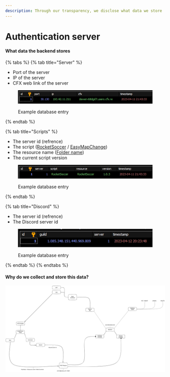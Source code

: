 ```yaml
---
description: Through our transparency, we disclose what data we store
---
```


# Authentication server

#### What data the backend stores

{% tabs %}
{% tab title="Server" %}
* Port of the server
* IP of the server
* CFX web link of the server

<figure><img src="../.gitbook/assets/image (8).png" alt=""><figcaption><p>Example database entry</p></figcaption></figure>
{% endtab %}

{% tab title="Scripts" %}
* The server id (refrence)
* The script ([RocketSoccer](rocket-soccer/) / [EasyMapChange](easy-map-change/))
* The resource name ([Folder name](https://docs.fivem.net/natives/?\_0xE5E9EBBB))
* The current script version

<figure><img src="../.gitbook/assets/image (5).png" alt=""><figcaption><p>Example database entry</p></figcaption></figure>
{% endtab %}

{% tab title="Discord" %}
* The server id (refrence)
* The Discord server id

<figure><img src="../.gitbook/assets/image (12).png" alt=""><figcaption><p>Example database entry</p></figcaption></figure>
{% endtab %}
{% endtabs %}

#### Why do we collect and store this data?

<img src="../.gitbook/assets/file.excalidraw.svg" alt="" class="gitbook-drawing">
